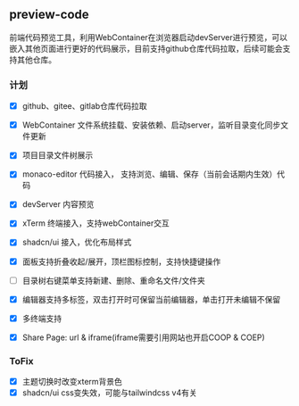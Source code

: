## preview-code

前端代码预览工具，利用WebContainer在浏览器启动devServer进行预览，可以嵌入其他页面进行更好的代码展示，目前支持github仓库代码拉取，后续可能会支持其他仓库。

### 计划

- [x] github、gitee、gitlab仓库代码拉取
- [x] WebContainer 文件系统挂载、安装依赖、启动server，监听目录变化同步文件更新
- [x] 项目目录文件树展示
- [x] monaco-editor 代码接入， 支持浏览、编辑、保存（当前会话期内生效）代码
- [x] devServer 内容预览
- [x] xTerm 终端接入，支持webContainer交互
- [x] shadcn/ui 接入，优化布局样式
- [x] 面板支持折叠收起/展开，顶栏图标控制，支持快捷键操作
- [ ] 目录树右键菜单支持新建、删除、重命名文件/文件夹
- [x] 编辑器支持多标签，双击打开时可保留当前编辑器，单击打开未编辑不保留
- [x] 多终端支持
- [x] Share Page: url & iframe(iframe需要引用网站也开启COOP & COEP)


### ToFix

- [x] 主题切换时改变xterm背景色
- [x] shadcn/ui css变失效，可能与tailwindcss v4有关
